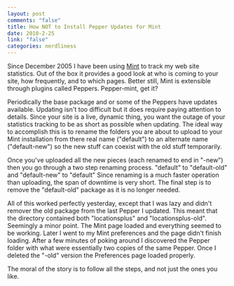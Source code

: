 ```yaml
--- 
layout: post
comments: "false"
title: How NOT to Install Pepper Updates for Mint
date: 2010-2-25
link: "false"
categories: nerdliness
---
```

Since December 2005 I have been using <a title="Mint" href="http://haveamint.com" target="_blank">Mint</a> to track my web site statistics. Out of the box it provides a good look at who is coming to your site, how frequently, and to which pages. Better still, Mint is extensible through plugins called Peppers. Pepper-mint, get it?

Periodically the base package and or some of the Peppers have updates available. Updating isn't too difficult but it does require paying attention to details. Since your site is a live, dynamic thing, you want the outage of your statistics tracking to be as short as possible when updating. The ideal way to accomplish this is to rename the folders you are about to upload to your Mint installation from there real name ("default") to an alternate name ("default-new") so the new stuff can coexist with the old stuff temporarily.

Once you've uploaded all the new pieces (each renamed to end in "-new") then you go through a two step renaming process. "default" to "default-old" and "default-new" to "default" Since renaming is a much faster operation than uploading, the span of downtime is very short. The final step is to remove the "default-old" package as it is no longer needed.

All of this worked perfectly yesterday, except that I was lazy and didn't remover the old package from the last Pepper I updated. This meant that the directory contained both "locationsplus" and "locationsplus-old". Seemingly a minor point. The Mint page loaded and everything seemed to be working. Later I went to my Mint preferences and the page didn't finish loading. After a few minutes of poking around I discovered the Pepper folder with what were essentially two copies of the same Pepper. Once I deleted the "-old" version the Preferences page loaded properly.

The moral of the story is to follow all the steps, and not just the ones you like.
